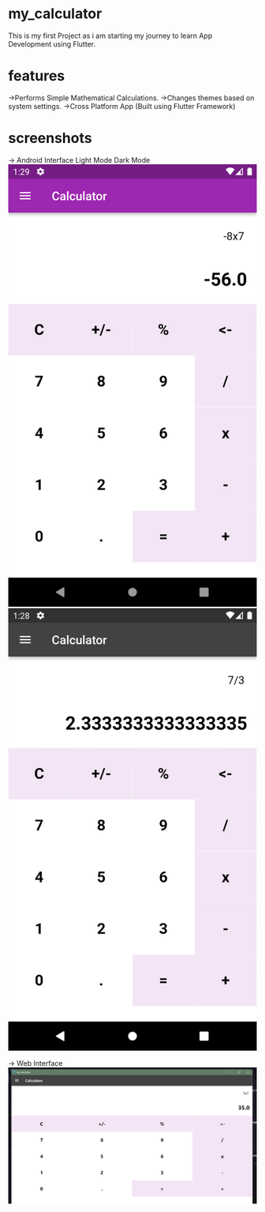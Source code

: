 # my_calculator
This is my first Project as i am starting my journey to learn App Development using Flutter.
# features
->Performs Simple Mathematical Calculations.
->Changes themes based on system settings.
->Cross Platform App (Built using Flutter Framework)

# screenshots
-> Android Interface
     Light Mode                                                             Dark Mode
![](Screenshots/Screenshot_1665172795.png)               ![](Screenshots/Screenshot_1665172730.png)

-> Web Interface
![](Screenshots/Screenshot%202022-10-08%20013108.png)